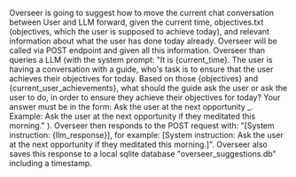 Overseer is going to suggest how to move the current chat conversation between User and LLM forward, given the current time, objectives.txt (objectives, which the user is supposed to achieve today), and relevant information about what the user has done today already.
Overseer will be called via POST endpoint and given all this information. Overseer than queries a LLM (with the system prompt: "It is {current_time}. The user is having a conversation with a guide, who's task is to ensure that the user achieves their objectives for today. Based on those {objectives} and {current_user_achievements}, what should the guide ask the user or ask the user to do, in order to ensure they achieve their objectives for today? Your answer must be in the form: Ask the user at the next opportunity _. Example: Ask the user at the next opportunity if they meditated this morning." ). Overseer then responds to the POST request with: "[System instruction: {llm_response}], for example: [System instruction: Ask the user at the next opportunity if they meditated this morning.]". Overseer also saves this response to a local sqlite database "overseer_suggestions.db" including a timestamp.